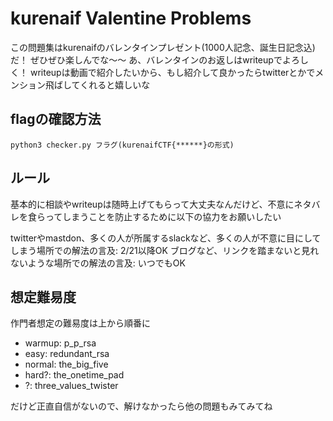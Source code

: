 # kurenaif Valentine Problems

この問題集はkurenaifのバレンタインプレゼント(1000人記念、誕生日記念込)だ！
ぜひぜひ楽しんでな〜〜
あ、バレンタインのお返しはwriteupでよろしく！
writeupは動画で紹介したいから、もし紹介して良かったらtwitterとかでメンション飛ばしてくれると嬉しいな

## flagの確認方法

```
python3 checker.py フラグ(kurenaifCTF{******}の形式)
```

## ルール

基本的に相談やwriteupは随時上げてもらって大丈夫なんだけど、不意にネタバレを食らってしまうことを防止するために以下の協力をお願いしたい

twitterやmastdon、多くの人が所属するslackなど、多くの人が不意に目にしてしまう場所での解法の言及: 2/21以降OK
ブログなど、リンクを踏まないと見れないような場所での解法の言及: いつでもOK

## 想定難易度

作門者想定の難易度は上から順番に

* warmup: p_p_rsa
* easy: redundant_rsa
* normal: the_big_five
* hard?: the_onetime_pad
* ?: three_values_twister

だけど正直自信がないので、解けなかったら他の問題もみてみてね
